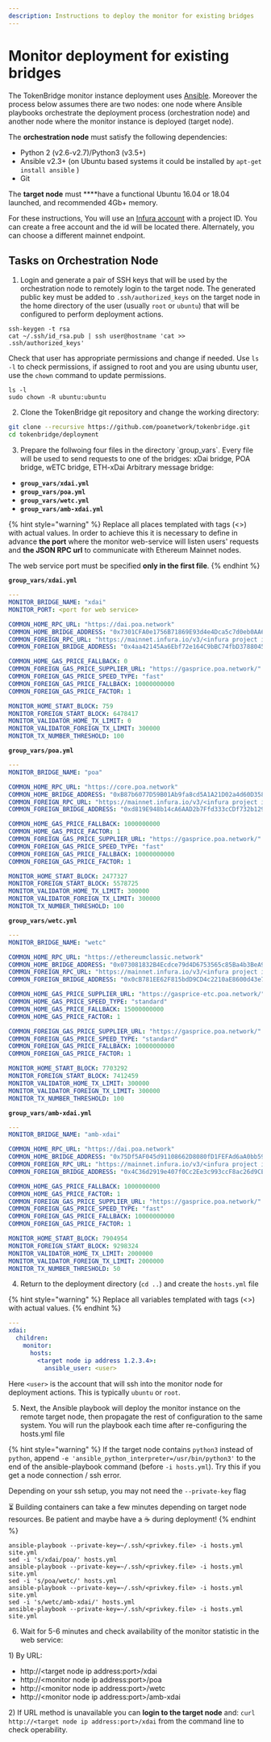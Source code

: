 ```yaml
---
description: Instructions to deploy the monitor for existing bridges
---
```


# Monitor deployment for existing bridges

The TokenBridge monitor instance deployment uses [Ansible](https://docs.ansible.com/ansible/latest/index.html). Moreover the process below assumes there are two nodes: one node where Ansible playbooks orchestrate the deployment process \(orchestration node\) and another node where the monitor instance is deployed \(target node\). 

The **orchestration node** must satisfy the following dependencies:

* Python 2 \(v2.6-v2.7\)/Python3 \(v3.5+\)
* Ansible v2.3+ \(on Ubuntu based systems it could be installed by `apt-get install ansible` \)
* Git

The **target node** must ****have a functional Ubuntu 16.04 or 18.04 launched, and recommended 4Gb+  memory.

For these instructions, You will use an [Infura account](https://infura.io/) with a project ID. You can create a free account and the id will be located there. Alternately, you can choose a different mainnet endpoint.

## Tasks on Orchestration Node

1. Login and generate a pair of SSH keys that will be used by the orchestration node to remotely login to the target node. The generated public key must be added to `.ssh/authorized_keys` on the target node in the home directory of the user \(usually `root` or `ubuntu`\) that will be configured to perform deployment actions.  

```text
ssh-keygen -t rsa
cat ~/.ssh/id_rsa.pub | ssh user@hostname 'cat >> .ssh/authorized_keys'
```

Check that user has appropriate permissions and change if needed. Use `ls -l` to check permissions, if assigned to root and you are using ubuntu user, use the `chown` command to update permissions.

```text
ls -l
sudo chown -R ubuntu:ubuntu
```

2. Clone the TokenBridge git repository and change the working directory:

```bash
git clone --recursive https://github.com/poanetwork/tokenbridge.git
cd tokenbridge/deployment
```

3. Prepare the follwoing four files in the directory \`group\_vars\`. Every file will be used to send requests to one of the bridges: xDai bridge, POA bridge, wETC bridge, ETH-xDai Arbitrary message bridge:

* **`group_vars/xdai.yml`**
* **`group_vars/poa.yml`**
* **`group_vars/wetc.yml`**
* **`group_vars/amb-xdai.yml`**

{% hint style="warning" %}
Replace all places templated with tags \(&lt;&gt;\) with actual values. In order to achieve this it is necessary to define in advance **the port** where the monitor web-service will listen users' requests and **the JSON RPC url** to communicate with Ethereum Mainnet nodes.

The web service port must be specified **only in the first file**.
{% endhint %}

**`group_vars/xdai.yml`**

```yaml
---
MONITOR_BRIDGE_NAME: "xdai"
MONITOR_PORT: <port for web service>

COMMON_HOME_RPC_URL: "https://dai.poa.network"
COMMON_HOME_BRIDGE_ADDRESS: "0x7301CFA0e1756B71869E93d4e4Dca5c7d0eb0AA6"
COMMON_FOREIGN_RPC_URL: "https://mainnet.infura.io/v3/<infura project id>"
COMMON_FOREIGN_BRIDGE_ADDRESS: "0x4aa42145Aa6Ebf72e164C9bBC74fbD3788045016"

COMMON_HOME_GAS_PRICE_FALLBACK: 0
COMMON_FOREIGN_GAS_PRICE_SUPPLIER_URL: "https://gasprice.poa.network/"
COMMON_FOREIGN_GAS_PRICE_SPEED_TYPE: "fast"
COMMON_FOREIGN_GAS_PRICE_FALLBACK: 10000000000
COMMON_FOREIGN_GAS_PRICE_FACTOR: 1

MONITOR_HOME_START_BLOCK: 759
MONITOR_FOREIGN_START_BLOCK: 6478417
MONITOR_VALIDATOR_HOME_TX_LIMIT: 0
MONITOR_VALIDATOR_FOREIGN_TX_LIMIT: 300000
MONITOR_TX_NUMBER_THRESHOLD: 100
```

**`group_vars/poa.yml`**

```yaml
---
MONITOR_BRIDGE_NAME: "poa"

COMMON_HOME_RPC_URL: "https://core.poa.network"
COMMON_HOME_BRIDGE_ADDRESS: "0xB87b6077D59B01Ab9fa8cd5A1A21D02a4d60D358"
COMMON_FOREIGN_RPC_URL: "https://mainnet.infura.io/v3/<infura project id>"
COMMON_FOREIGN_BRIDGE_ADDRESS: "0xd819E948b14cA6AAD2b7Ffd333cCDf732b129EeD"

COMMON_HOME_GAS_PRICE_FALLBACK: 1000000000
COMMON_HOME_GAS_PRICE_FACTOR: 1
COMMON_FOREIGN_GAS_PRICE_SUPPLIER_URL: "https://gasprice.poa.network/"
COMMON_FOREIGN_GAS_PRICE_SPEED_TYPE: "fast"
COMMON_FOREIGN_GAS_PRICE_FALLBACK: 10000000000
COMMON_FOREIGN_GAS_PRICE_FACTOR: 1

MONITOR_HOME_START_BLOCK: 2477327
MONITOR_FOREIGN_START_BLOCK: 5578725
MONITOR_VALIDATOR_HOME_TX_LIMIT: 300000
MONITOR_VALIDATOR_FOREIGN_TX_LIMIT: 300000
MONITOR_TX_NUMBER_THRESHOLD: 100
```

**`group_vars/wetc.yml`**

```yaml
---
MONITOR_BRIDGE_NAME: "wetc"

COMMON_HOME_RPC_URL: "https://ethereumclassic.network"
COMMON_HOME_BRIDGE_ADDRESS: "0x073081832B4Ecdce79d4D6753565c85Ba4b3BeA9"
COMMON_FOREIGN_RPC_URL: "https://mainnet.infura.io/v3/<infura project id>"
COMMON_FOREIGN_BRIDGE_ADDRESS: "0x0cB781EE62F815bdD9CD4c2210aE8600d43e7040"

COMMON_HOME_GAS_PRICE_SUPPLIER_URL: "https://gasprice-etc.poa.network/"
COMMON_HOME_GAS_PRICE_SPEED_TYPE: "standard"
COMMON_HOME_GAS_PRICE_FALLBACK: 15000000000
COMMON_HOME_GAS_PRICE_FACTOR: 1

COMMON_FOREIGN_GAS_PRICE_SUPPLIER_URL: "https://gasprice.poa.network/"
COMMON_FOREIGN_GAS_PRICE_SPEED_TYPE: "standard"
COMMON_FOREIGN_GAS_PRICE_FALLBACK: 10000000000
COMMON_FOREIGN_GAS_PRICE_FACTOR: 1

MONITOR_HOME_START_BLOCK: 7703292
MONITOR_FOREIGN_START_BLOCK: 7412459
MONITOR_VALIDATOR_HOME_TX_LIMIT: 300000
MONITOR_VALIDATOR_FOREIGN_TX_LIMIT: 300000
MONITOR_TX_NUMBER_THRESHOLD: 100
```

**`group_vars/amb-xdai.yml`**

```yaml
---
MONITOR_BRIDGE_NAME: "amb-xdai"

COMMON_HOME_RPC_URL: "https://dai.poa.network"
COMMON_HOME_BRIDGE_ADDRESS: "0x75Df5AF045d91108662D8080fD1FEFAd6aA0bb59"
COMMON_FOREIGN_RPC_URL: "https://mainnet.infura.io/v3/<infura project id>"
COMMON_FOREIGN_BRIDGE_ADDRESS: "0x4C36d2919e407f0Cc2Ee3c993ccF8ac26d9CE64e"

COMMON_HOME_GAS_PRICE_FALLBACK: 1000000000
COMMON_HOME_GAS_PRICE_FACTOR: 1
COMMON_FOREIGN_GAS_PRICE_SUPPLIER_URL: "https://gasprice.poa.network/"
COMMON_FOREIGN_GAS_PRICE_SPEED_TYPE: "fast"
COMMON_FOREIGN_GAS_PRICE_FALLBACK: 10000000000
COMMON_FOREIGN_GAS_PRICE_FACTOR: 1

MONITOR_HOME_START_BLOCK: 7904954
MONITOR_FOREIGN_START_BLOCK: 9298324
MONITOR_VALIDATOR_HOME_TX_LIMIT: 2000000
MONITOR_VALIDATOR_FOREIGN_TX_LIMIT: 2000000
MONITOR_TX_NUMBER_THRESHOLD: 50
```

4. Return to the deployment directory \(`cd ..`\) and create the `hosts.yml` file

{% hint style="warning" %}
Replace all variables templated with tags \(&lt;&gt;\) with actual values.
{% endhint %}

```yaml
---
xdai:
  children:
    monitor:
      hosts:
        <target node ip address 1.2.3.4>:
          ansible_user: <user>
```

Here `<user>` is the account that will ssh into the monitor node for deployment actions. This is typically `ubuntu` or `root`.

5. Next, the Ansible playbook will deploy the monitor instance on the remote target node, then propagate the rest of configuration to the same system. You will run the playbook each time after re-configuring the hosts.yml file

{% hint style="warning" %}
If the target node contains `python3` instead of `python`, append `-e 'ansible_python_interpreter=/usr/bin/python3'` to the end of the ansible-playbook command \(before `-i hosts.yml`\). Try this if you get a node connection / ssh error.

Depending on your ssh setup, you may not need the `--private-key` flag

⏳ Building containers can take a few minutes depending on target node resources. Be patient and maybe have a ☕ during  deployment!
{% endhint %}

```text
ansible-playbook --private-key=~/.ssh/<privkey.file> -i hosts.yml site.yml
sed -i 's/xdai/poa/' hosts.yml
ansible-playbook --private-key=~/.ssh/<privkey.file> -i hosts.yml site.yml
sed -i 's/poa/wetc/' hosts.yml
ansible-playbook --private-key=~/.ssh/<privkey.file> -i hosts.yml site.yml
sed -i 's/wetc/amb-xdai/' hosts.yml
ansible-playbook --private-key=~/.ssh/<privkey.file> -i hosts.yml site.yml
```

6. Wait for 5-6 minutes and check availability of the monitor statistic in the web service: 

1\) By URL:

* http://&lt;target node ip address:port&gt;/xdai
* http://&lt;monitor node ip address:port&gt;/poa
* http://&lt;monitor node ip address:port&gt;/wetc
* http://&lt;monitor node ip address:port&gt;/amb-xdai

2\) If URL method is unavailable you can **login to the target node** and: `curl http://<target node ip address:port>/xdai` from the command line to check operability.

